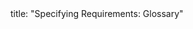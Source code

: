 <frontmatter>
title: "Specifying Requirements: Glossary"
</frontmatter>

<include src="container-inPage-asFlat.md" boilerplate />